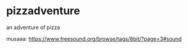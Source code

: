 # pizzadventure
an adventure of pizza



musaaa: https://www.freesound.org/browse/tags/8bit/?page=3#sound